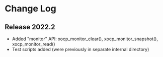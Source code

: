 # Change Log

## Release 2022.2
* Added "monitor" API: xocp_monitor_clear(), xocp_monitor_snapshot(), xocp_monitor_read()
* Test scripts added (were previously in separate internal directory)
